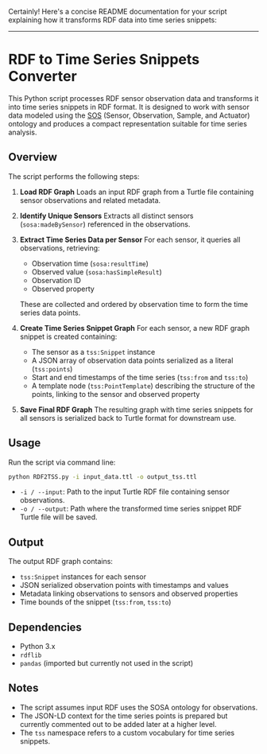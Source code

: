 Certainly! Here's a concise README documentation for your script explaining how it transforms RDF data into time series snippets:

---

# RDF to Time Series Snippets Converter

This Python script processes RDF sensor observation data and transforms it into time series snippets in RDF format. It is designed to work with sensor data modeled using the [SOS](https://www.w3.org/TR/vocab-ssn/) (Sensor, Observation, Sample, and Actuator) ontology and produces a compact representation suitable for time series analysis.

## Overview

The script performs the following steps:

1. **Load RDF Graph**
   Loads an input RDF graph from a Turtle file containing sensor observations and related metadata.

2. **Identify Unique Sensors**
   Extracts all distinct sensors (`sosa:madeBySensor`) referenced in the observations.

3. **Extract Time Series Data per Sensor**
   For each sensor, it queries all observations, retrieving:

   * Observation time (`sosa:resultTime`)
   * Observed value (`sosa:hasSimpleResult`)
   * Observation ID
   * Observed property

   These are collected and ordered by observation time to form the time series data points.

4. **Create Time Series Snippet Graph**
   For each sensor, a new RDF graph snippet is created containing:

   * The sensor as a `tss:Snippet` instance
   * A JSON array of observation data points serialized as a literal (`tss:points`)
   * Start and end timestamps of the time series (`tss:from` and `tss:to`)
   * A template node (`tss:PointTemplate`) describing the structure of the points, linking to the sensor and observed property

5. **Save Final RDF Graph**
   The resulting graph with time series snippets for all sensors is serialized back to Turtle format for downstream use.

## Usage

Run the script via command line:

```bash
python RDF2TSS.py -i input_data.ttl -o output_tss.ttl
```

* `-i / --input`: Path to the input Turtle RDF file containing sensor observations.
* `-o / --output`: Path where the transformed time series snippet RDF Turtle file will be saved.

## Output

The output RDF graph contains:

* `tss:Snippet` instances for each sensor
* JSON serialized observation points with timestamps and values
* Metadata linking observations to sensors and observed properties
* Time bounds of the snippet (`tss:from`, `tss:to`)

## Dependencies

* Python 3.x
* `rdflib`
* `pandas` (imported but currently not used in the script)

## Notes

* The script assumes input RDF uses the SOSA ontology for observations.
* The JSON-LD context for the time series points is prepared but currently commented out to be added later at a higher level.
* The `tss` namespace refers to a custom vocabulary for time series snippets.



